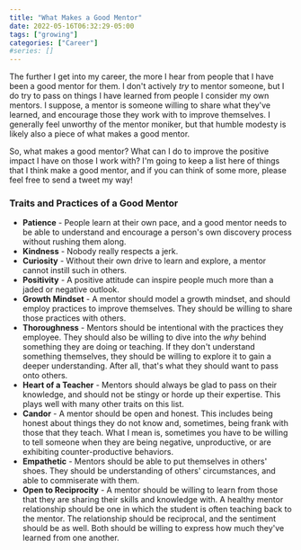 ```yaml
---
title: "What Makes a Good Mentor"
date: 2022-05-16T06:32:29-05:00
tags: ["growing"]
categories: ["Career"]
#series: []
---
```

The further I get into my career, the more I hear from people that I have been a good mentor for them. I don't actively _try_ to mentor someone, but I do try to pass on things I have learned from people I consider my own mentors. I suppose, a mentor is someone willing to share what they've learned, and encourage those they work with to improve themselves. I generally feel unworthy of the mentor moniker, but that humble modesty is likely also a piece of what makes a good mentor.

So, what makes a good mentor? What can I do to improve the positive impact I have on those I work with? I'm going to keep a list here of things that I think make a good mentor, and if you can think of some more, please feel free to send a tweet my way!

### Traits and Practices of a Good Mentor
* **Patience** - People learn at their own pace, and a good mentor needs to be able to understand and encourage a person's own discovery process without rushing them along.
* **Kindness** - Nobody really respects a jerk.
* **Curiosity** - Without their own drive to learn and explore, a mentor cannot instill such in others.
* **Positivity** - A positive attitude can inspire people much more than a jaded or negative outlook.
* **Growth Mindset** - A mentor should model a growth mindset, and should employ practices to improve themselves. They should be willing to share those practices with others.
* **Thoroughness** - Mentors should be intentional with the practices they employee. They should also be willing to dive into the _why_ behind something they are doing or teaching. If they don't understand something themselves, they should be willing to explore it to gain a deeper understanding. After all, that's what they should want to pass onto others.
* **Heart of a Teacher** - Mentors should always be glad to pass on their knowledge, and should not be stingy or horde up their expertise. This plays well with many other traits on this list.
* **Candor** - A mentor should be open and honest. This includes being honest about things they do not know and, sometimes, being frank with those that they teach. What I mean is, sometimes you have to be willing to tell someone when they are being negative, unproductive, or are exhibiting counter-productive behaviors.
* **Empathetic** - Mentors should be able to put themselves in others' shoes. They should be understanding of others' circumstances, and able to commiserate with them.
* **Open to Reciprocity** - A mentor should be willing to learn from those that they are sharing their skills and knowledge with. A healthy mentor relationship should be one in which the student is often teaching back to the mentor. The relationship should be reciprocal, and the sentiment should be as well. Both should be willing to express how much they've learned from one another.